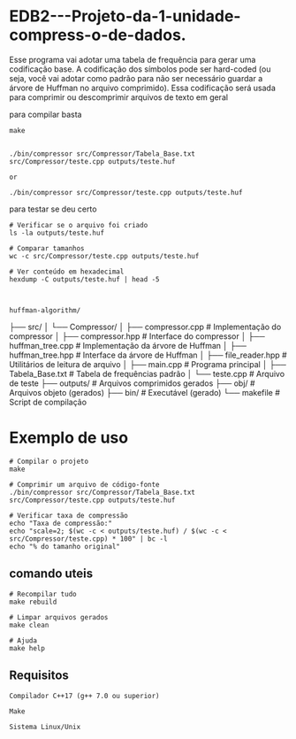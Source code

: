 # EDB2---Projeto-da-1-unidade-compress-o-de-dados.
Esse programa vai adotar uma tabela de frequência para gerar uma codificação base. A codificação dos símbolos pode ser hard-coded (ou seja, você vai adotar como padrão para não ser necessário guardar a árvore de Huffman no arquivo comprimido). Essa codificação será usada para comprimir ou descomprimir arquivos de texto em geral


para compilar basta

    make


    ./bin/compressor src/Compressor/Tabela_Base.txt src/Compressor/teste.cpp outputs/teste.huf
    
    or 

    ./bin/compressor src/Compressor/teste.cpp outputs/teste.huf


para testar se deu certo

    # Verificar se o arquivo foi criado
    ls -la outputs/teste.huf

    # Comparar tamanhos
    wc -c src/Compressor/teste.cpp outputs/teste.huf

    # Ver conteúdo em hexadecimal
    hexdump -C outputs/teste.huf | head -5



    huffman-algorithm/
├── src/
│   └── Compressor/
│       ├── compressor.cpp      # Implementação do compressor
│       ├── compressor.hpp      # Interface do compressor
│       ├── huffman_tree.cpp    # Implementação da árvore de Huffman
│       ├── huffman_tree.hpp    # Interface da árvore de Huffman
│       ├── file_reader.hpp     # Utilitários de leitura de arquivo
│       ├── main.cpp            # Programa principal
│       ├── Tabela_Base.txt     # Tabela de frequências padrão
│       └── teste.cpp           # Arquivo de teste
├── outputs/                    # Arquivos comprimidos gerados
├── obj/                       # Arquivos objeto (gerados)
├── bin/                       # Executável (gerado)
└── makefile                   # Script de compilação


# Exemplo de uso 

    # Compilar o projeto
    make

    # Comprimir um arquivo de código-fonte
    ./bin/compressor src/Compressor/Tabela_Base.txt src/Compressor/teste.cpp outputs/teste.huf

    # Verificar taxa de compressão
    echo "Taxa de compressão:"
    echo "scale=2; $(wc -c < outputs/teste.huf) / $(wc -c < src/Compressor/teste.cpp) * 100" | bc -l
    echo "% do tamanho original"


## comando uteis

    # Recompilar tudo
    make rebuild

    # Limpar arquivos gerados
    make clean

    # Ajuda
    make help



## Requisitos

    Compilador C++17 (g++ 7.0 ou superior)

    Make

    Sistema Linux/Unix